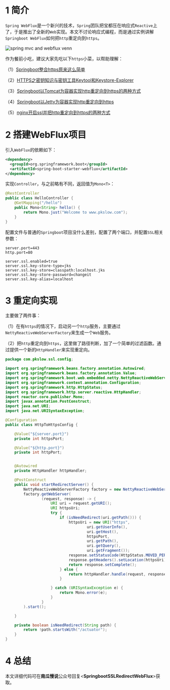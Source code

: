 # 1 简介

`Spring WebFlux`是一个新兴的技术，`Spring`团队把宝都压在响应式`Reactive`上了，于是推出了全新的`Web`实现。本文不讨论响应式编程，而是通过实例讲解`Springboot WebFlux`如何把`http`重定向到`https`。

![spring mvc and webflux venn](https://pkslow.oss-cn-shenzhen.aliyuncs.com/images/202005/spring-mvc-and-webflux-venn.png)

作为餐前小吃，建议大家先吃以下`https`小菜，以帮助理解：

（1）[Springboot整合https原来这么简单](https://www.pkslow.com/archives/springboot-ssl-basic)

（2）[HTTPS之密钥知识与密钥工具Keytool和Keystore-Explorer](https://www.pkslow.com/archives/sslkey-knowledge-keytools)

（3）[Springboot以Tomcat为容器实现http重定向到https的两种方式](https://www.pkslow.com/archives/springboot-ssl-redirect-tomcat)

（4）[Springboot以Jetty为容器实现http重定向到https](https://www.pkslow.com/archives/springboot-ssl-redirect-jetty)

（5）[nginx开启ssl并把http重定向到https的两种方式](https://www.pkslow.com/archives/nginx-ssl-and-redirect-http)



# 2 搭建WebFlux项目

引入`WebFlux`的依赖如下：

```xml
<dependency>
  <groupId>org.springframework.boot</groupId>
  <artifactId>spring-boot-starter-webflux</artifactId>
</dependency>
```



实现`Controller`，与之前略有不同，返回值为`Mono<T>`：

```java
@RestController
public class HelloController {
    @GetMapping("/hello")
    public Mono<String> hello() {
        return Mono.just("Welcome to www.pkslow.com");
    }
}
```



配置文件与普通的`Springboot`项目没什么差别，配置了两个端口，并配置`SSL`相关参数：

```properties
server.port=443
http.port=80

server.ssl.enabled=true
server.ssl.key-store-type=jks
server.ssl.key-store=classpath:localhost.jks
server.ssl.key-store-password=changeit
server.ssl.key-alias=localhost
```



# 3 重定向实现

主要做了两件事：

（1）在有`https`的情况下，启动另一个`http`服务，主要通过`NettyReactiveWebServerFactory`来生成一个`Web`服务。

（2）把`http`重定向到`https`，这里做了路径判断，加了一个简单的过滤函数。通过提供一个新的`HttpHandler`来实现重定向。

```java
package com.pkslow.ssl.config;

import org.springframework.beans.factory.annotation.Autowired;
import org.springframework.beans.factory.annotation.Value;
import org.springframework.boot.web.embedded.netty.NettyReactiveWebServerFactory;
import org.springframework.context.annotation.Configuration;
import org.springframework.http.HttpStatus;
import org.springframework.http.server.reactive.HttpHandler;
import reactor.core.publisher.Mono;
import javax.annotation.PostConstruct;
import java.net.URI;
import java.net.URISyntaxException;

@Configuration
public class HttpToHttpsConfig {

    @Value("${server.port}")
    private int httpsPort;

    @Value("${http.port}")
    private int httpPort;


    @Autowired
    private HttpHandler httpHandler;

    @PostConstruct
    public void startRedirectServer() {
        NettyReactiveWebServerFactory factory = new NettyReactiveWebServerFactory(httpPort);
        factory.getWebServer(
                (request, response) -> {
                    URI uri = request.getURI();
                    URI httpsUri;
                    try {
                        if (isNeedRedirect(uri.getPath())) {
                            httpsUri = new URI("https",
                                    uri.getUserInfo(),
                                    uri.getHost(),
                                    httpsPort,
                                    uri.getPath(),
                                    uri.getQuery(),
                                    uri.getFragment());
                            response.setStatusCode(HttpStatus.MOVED_PERMANENTLY);
                            response.getHeaders().setLocation(httpsUri);
                            return response.setComplete();
                        } else {
                            return httpHandler.handle(request, response);
                        }

                    } catch (URISyntaxException e) {
                        return Mono.error(e);
                    }
                }
        ).start();

    }

    private boolean isNeedRedirect(String path) {
        return !path.startsWith("/actuator");
    }
}
```



# 4 总结

本文详细代码可在**南瓜慢说**公众号回复<**SpringbootSSLRedirectWebFlux**>获取。